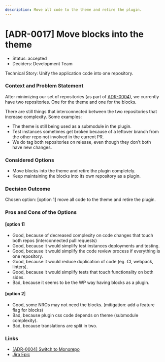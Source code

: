 ```yaml
---
description: Move all code to the theme and retire the plugin.
---
```


# \[ADR-0017] Move blocks into the theme

* Status: accepted
* Deciders: Development Team

Technical Story: Unify the application code into one repository.

### Context and Problem Statement

After minimizing our set of repositories (as part of [ADR-0004](adr-0004-switch-to-monorepo.md)), we currently have two repositories. One for the theme and one for the blocks.

There are still things that interconnected between the two repositories that increase complexity. Some examples:

* The theme is still being used as a submodule in the plugin.
* Test instances sometimes get broken because of a leftover branch from the other repo not involved in the current PR.
* We do tag both repositories on release, even though they don’t both have new changes.

### Considered Options

* Move blocks into the theme and retire the plugin completely.
* Keep maintaining the blocks into its own repository as a plugin.

### Decision Outcome

Chosen option: \[option 1] move all code to the theme and retire the plugin.

### Pros and Cons of the Options

#### \[option 1]

* Good, because of decreased complexity on code changes that touch both repos (interconnected pull requests)
* Good, because it would simplify test instances deployments and testing.
* Good, because it would simplify the code review process if everything is one repository.
* Good, because it would reduce duplication of code (eg. CI, webpack, linters).
* Good, because it would simplify tests that touch functionality on both sides.
* Bad, because it seems to be the WP way having blocks as a plugin.

#### \[option 2]

* Good, some NROs may not need the blocks. (mitigation: add a feature flag for blocks)
* Bad, because plugin css code depends on theme (submodule complexity).
* Bad, because translations are split in two.

### Links

* [\[ADR-0004\] Switch to Monorepo](adr-0004-switch-to-monorepo.md)
* [Jira Epic](https://jira.greenpeace.org/browse/PLANET-6210)
